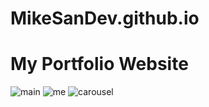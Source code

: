 # MikeSanDev.github.io

# My Portfolio Website

![main](https://user-images.githubusercontent.com/96930354/205547124-656d6239-3e5e-4ad1-b93b-7b4fa9cca3ff.gif)
![me](https://user-images.githubusercontent.com/96930354/205547167-6a41af28-3563-4e99-a4bb-91d6426114a3.gif)
![carousel](https://user-images.githubusercontent.com/96930354/205547224-842a4a83-5014-4fac-b14d-fce48e094714.gif)

